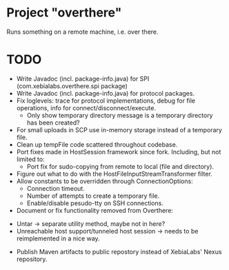 # Project "overthere"
Runs something on a remote machine, i.e. over there.

# TODO
* Write Javadoc (incl. package-info.java) for SPI (com.xebialabs.overthere.spi package)
* Write Javadoc (incl. package-info.java) for protocol packages.
* Fix loglevels: trace for protocol implementations, debug for file operations, info for connect/disconnect/execute.
  * Only show temporary directory message is a temporary directory has been created?
* For small uploads in SCP use in-memory storage instead of a temporary file.
* Clean up tempFile code scattered throughout codebase.
* Port fixes made in HostSession framework since fork. Including, but not limited to:
  - Port fix for sudo-copying from remote to local (file and directory).
* Figure out what to do with the HostFileInputStreamTransformer filter.
* Allow constants to be overridden through ConnectionOptions:
  - Connection timeout.
  - Number of attempts to create a temporary file.
  - Enable/disable pesudo-tty on SSH connections.
* Document or fix functionality removed from Overthere:
 - Untar -> separate utility method, maybe not in here?
 - Unreachable host support/tunneled host session -> needs to be reimplemented in a nice way.
* Publish Maven artifacts to public repostory instead of XebiaLabs' Nexus repository.

